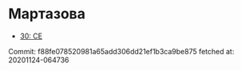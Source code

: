 # Мартазова
- [30: CE](30.md)

Commit: f88fe078520981a65add306dd21ef1b3ca9be875
 fetched at: 20201124-064736
